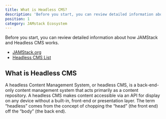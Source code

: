 ```yaml
---
title: What is Headless CMS?
description: 'Before you start, you can review detailed information about how JAMStack and Headless CMS works. '
position: 1
category: JAMstack Ecosystem
---
```


Before you start, you can review detailed information about how JAMStack and Headless CMS works. 

- [JAMStack.org]( https://jamstack.org/)
- [Headless CMS List](https://jamstack.org/headless-cms/)


## What is Headless CMS 

A headless Content Management System, or headless CMS, is a back-end-only content management system that acts primarily as a content repository. A headless CMS makes content accessible via an API for display on any device without a built-in, front-end or presentation layer. The term “headless” comes from the concept of chopping the “head” (the front end) off the “body” (the back end).
